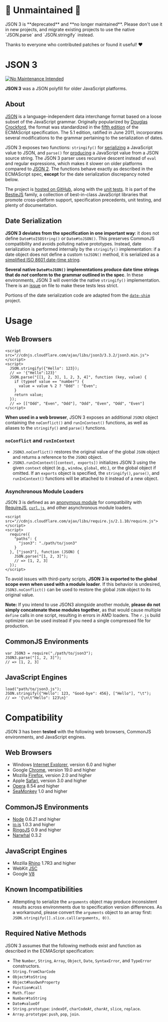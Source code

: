 # 🚨 Unmaintained 🚨

<p class="banner">JSON 3 is **deprecated** and **no longer maintained**. Please don't use it in new projects, and migrate existing projects to use the native `JSON.parse` and `JSON.stringify` instead.</p>

Thanks to everyone who contributed patches or found it useful! ❤️

# JSON 3 #

 [![No Maintenance Intended](http://unmaintained.tech/badge.svg)](http://unmaintained.tech/)

**JSON 3** was a JSON polyfill for older JavaScript platforms.

## About ##

[JSON](http://json.org/) is a language-independent data interchange format based on a loose subset of the JavaScript grammar. Originally popularized by [Douglas Crockford](http://www.crockford.com/), the format was standardized in the [fifth edition](http://es5.github.io/) of the ECMAScript specification. The 5.1 edition, ratified in June 2011, incorporates several modifications to the grammar pertaining to the serialization of dates.

JSON 3 exposes two functions: `stringify()` for [serializing](https://developer.mozilla.org/en/JavaScript/Reference/Global_Objects/JSON/stringify) a JavaScript value to JSON, and `parse()` for [producing](https://developer.mozilla.org/en/JavaScript/Reference/Global_Objects/JSON/parse) a JavaScript value from a JSON source string. The JSON 3 parser uses recursive descent instead of `eval` and regular expressions, which makes it slower on older platforms compared to [JSON 2](http://json.org/js). The functions behave exactly as described in the ECMAScript spec, **except** for the date serialization discrepancy noted below.

The project is [hosted on GitHub](http://git.io/json3), along with the [unit tests](http://bestiejs.github.io/json3/test/test_browser.html). It is part of the [BestieJS](https://github.com/bestiejs) family, a collection of best-in-class JavaScript libraries that promote cross-platform support, specification precedents, unit testing, and plenty of documentation.

## Date Serialization

**JSON 3 deviates from the specification in one important way**: it does not define `Date#toISOString()` or `Date#toJSON()`. This preserves CommonJS compatibility and avoids polluting native prototypes. Instead, date serialization is performed internally by the `stringify()` implementation: if a date object does not define a custom `toJSON()` method, it is serialized as a [simplified ISO 8601 date-time string](http://es5.github.com/#x15.9.1.15).

**Several native `Date#toJSON()` implementations produce date time strings that do *not* conform to the grammar outlined in the spec**. In these environments, JSON 3 will override the native `stringify()` implementation. There is an [issue](https://github.com/bestiejs/json3/issues/73) on file to make these tests less strict.

Portions of the date serialization code are adapted from the [`date-shim`](https://github.com/Yaffle/date-shim) project.

# Usage #

## Web Browsers

    <script src="//cdnjs.cloudflare.com/ajax/libs/json3/3.3.2/json3.min.js"></script>
    <script>
      JSON.stringify({"Hello": 123});
      // => '{"Hello":123}'
      JSON.parse("[[1, 2, 3], 1, 2, 3, 4]", function (key, value) {
        if (typeof value == "number") {
          value = value % 2 ? "Odd" : "Even";
        }
        return value;
      });
      // => [["Odd", "Even", "Odd"], "Odd", "Even", "Odd", "Even"]
    </script>

**When used in a web browser**, JSON 3 exposes an additional `JSON3` object containing the `noConflict()` and `runInContext()` functions, as well as aliases to the `stringify()` and `parse()` functions.

### `noConflict` and `runInContext`

* `JSON3.noConflict()` restores the original value of the global `JSON` object and returns a reference to the `JSON3` object.
* `JSON3.runInContext([context, exports])` initializes JSON 3 using the given `context` object (e.g., `window`, `global`, etc.), or the global object if omitted. If an `exports` object is specified, the `stringify()`, `parse()`, and `runInContext()` functions will be attached to it instead of a new object.

### Asynchronous Module Loaders

JSON 3 is defined as an [anonymous module](https://github.com/amdjs/amdjs-api/wiki/AMD#define-function-) for compatibility with [RequireJS](http://requirejs.org/), [`curl.js`](https://github.com/cujojs/curl), and other asynchronous module loaders.

    <script src="//cdnjs.cloudflare.com/ajax/libs/require.js/2.1.10/require.js"></script>
    <script>
      require({
        "paths": {
          "json3": "./path/to/json3"
        }
      }, ["json3"], function (JSON) {
        JSON.parse("[1, 2, 3]");
        // => [1, 2, 3]
      });
    </script>

To avoid issues with third-party scripts, **JSON 3 is exported to the global scope even when used with a module loader**. If this behavior is undesired, `JSON3.noConflict()` can be used to restore the global `JSON` object to its original value.

**Note:** If you intend to use JSON3 alongside another module, **please do not simply concatenate these modules together**, as that would cause multiple `define` calls in one script, resulting in errors in AMD loaders. The `r.js` build optimizer can be used instead if you need a single compressed file for production.

## CommonJS Environments

    var JSON3 = require("./path/to/json3");
    JSON3.parse("[1, 2, 3]");
    // => [1, 2, 3]

## JavaScript Engines

    load("path/to/json3.js");
    JSON.stringify({"Hello": 123, "Good-bye": 456}, ["Hello"], "\t");
    // => '{\n\t"Hello": 123\n}'

# Compatibility #

JSON 3 has been **tested** with the following web browsers, CommonJS environments, and JavaScript engines.

## Web Browsers

- Windows [Internet Explorer](http://windows.microsoft.com/en-us/internet-explorer/download-ie), version 6.0 and higher
- Google [Chrome](http://www.google.com/chrome), version 19.0 and higher
- Mozilla [Firefox](https://www.mozilla.org/en-US/firefox/new/), version 2.0 and higher
- Apple [Safari](http://www.apple.com/safari/), version 3.0 and higher
- [Opera](http://www.opera.com/) 8.54 and higher
- [SeaMonkey](http://www.seamonkey-project.org/) 1.0 and higher

## CommonJS Environments

- [Node](http://nodejs.org/) 0.6.21 and higher
- [io.js](https://iojs.org/) 1.0.3 and higher
- [RingoJS](http://ringojs.org/) 0.9 and higher
- [Narwhal](https://github.com/280north/narwhal) 0.3.2

## JavaScript Engines

- Mozilla [Rhino](https://developer.mozilla.org/en-US/docs/Mozilla/Projects/Rhino) 1.7R3 and higher
- WebKit [JSC](https://trac.webkit.org/wiki/JSC)
- Google [V8](http://code.google.com/p/v8/)

## Known Incompatibilities

* Attempting to serialize the `arguments` object may produce inconsistent results across environments due to specification version differences. As a workaround, please convert the `arguments` object to an array first: `JSON.stringify([].slice.call(arguments, 0))`.

## Required Native Methods

JSON 3 assumes that the following methods exist and function as described in the ECMAScript specification:

- The `Number`, `String`, `Array`, `Object`, `Date`, `SyntaxError`, and `TypeError` constructors.
- `String.fromCharCode`
- `Object#toString`
- `Object#hasOwnProperty`
- `Function#call`
- `Math.floor`
- `Number#toString`
- `Date#valueOf`
- `String.prototype`: `indexOf`, `charCodeAt`, `charAt`, `slice`, `replace`.
- `Array.prototype`: `push`, `pop`, `join`.
